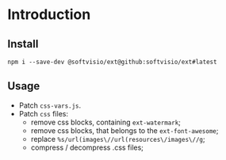 # Introduction

<!-- Tell about the project -->

## Install

```shell
npm i --save-dev @softvisio/ext@github:softvisio/ext#latest
```

## Usage

-   Patch `css-vars.js`.
-   Patch `css` files:
    -   remove css blocks, containing `ext-watermark`;
    -   remove css blocks, that belongs to the `ext-font-awesome`;
    -   replace `%s/url(images\//url(resources\/images\//g`;
    -   compress / decompress .css files;
